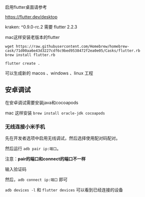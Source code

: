 启用flutter桌面请参考

https://flutter.dev/desktop

kraken: ^0.9.0-rc.2 需要 flutter 2.2.3

mac这样安装老版本的flutter

```
wget https://raw.githubusercontent.com/Homebrew/homebrew-cask/71d00aa6e43d3227cdf6c9bed9538472f2ea0e05/Casks/flutter.rb
brew install flutter.rb
```

```
flutter create .
```

可以生成新的 macos 、windows 、linux 工程

## 安卓调试

在安卓调试需要安装java和cocoapods

mac 这样安装 `brew install oracle-jdk cocoapods`

### 无线连接小米手机

先在开发者选项中启用无线调试，然后选择使用配对码配对。

然后运行 `adb pair ip:端口`。

注意：**pair的端口和connect的端口不一样**

输入验证码

然后，`adb connect ip:端口` 即可

`adb devices -l` 和 `flutter devices` 可以看到已经连接的设备


